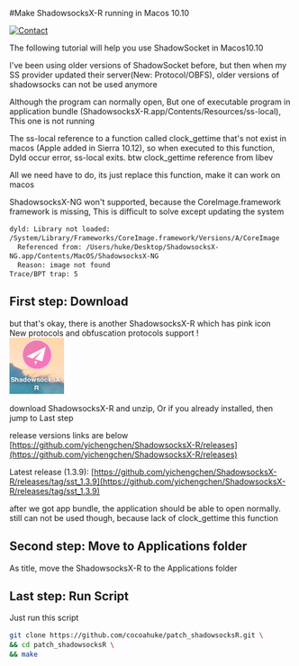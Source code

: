 #Make ShadowsocksX-R running in Macos 10.10

[![Contact](https://img.shields.io/badge/contact-@cocoahuke-fbb52b.svg?style=flat)](https://twitter.com/cocoahuke)

The following tutorial will help you use ShadowSocket in Macos10.10

I've been using older versions of ShadowSocket before, but then when my SS provider updated their server(New: Protocol/OBFS), older versions of shadowsocks can not be used anymore

Although the program can normally open, But one of executable program in application bundle (ShadowsocksX-R.app/Contents/Resources/ss-local),
This one is not running

The ss-local reference to a function called clock_gettime that's not exist in macos (Apple added in Sierra 10.12), so when executed to this function, Dyld occur error, ss-local exits. btw clock_gettime reference from libev

All we need have to do, its just replace this function, make it can work on macos

ShadowsocksX-NG won't supported, because the CoreImage.framework framework is missing, This is difficult to solve except updating the system
```
dyld: Library not loaded: /System/Library/Frameworks/CoreImage.framework/Versions/A/CoreImage
  Referenced from: /Users/huke/Desktop/ShadowsocksX-NG.app/Contents/MacOS/ShadowsocksX-NG
  Reason: image not found
Trace/BPT trap: 5
```
## First step: **Download**

but that's okay, there is another ShadowsocksX-R which has pink icon  
New protocols and obfuscation protocols support !  
<img src="pink_icon.png" height="100"/>

download ShadowsocksX-R and unzip, Or if you already installed, then jump to Last step

release versions links are below
[https://github.com/yichengchen/ShadowsocksX-R/releases](https://github.com/yichengchen/ShadowsocksX-R/releases)

Latest release (1.3.9):
[https://github.com/yichengchen/ShadowsocksX-R/releases/tag/sst_1.3.9](https://github.com/yichengchen/ShadowsocksX-R/releases/tag/sst_1.3.9)

after we got app bundle, the application should be able to open normally. still can not be used though, because lack of clock_gettime this function
## Second step: **Move to Applications folder**
As title, move the ShadowsocksX-R to the Applications folder

## Last step: **Run Script**

Just run this script
```bash
git clone https://github.com/cocoahuke/patch_shadowsocksR.git \
&& cd patch_shadowsocksR \
&& make

```
